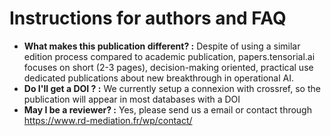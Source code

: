 # Instructions for authors and FAQ
* **What makes this publication different? :** Despite of using a similar edition process compared to academic publication, papers.tensorial.ai focuses on short (2-3 pages), decision-making oriented, practical use dedicated publications about new breakthrough in operational AI.
* **Do I'll get a DOI ? :** We currently setup a connexion with crossref, so the publication will appear in most databases with a DOI
* **May I be a reviewer? :** Yes, please send us a email or contact through https://www.rd-mediation.fr/wp/contact/
 



